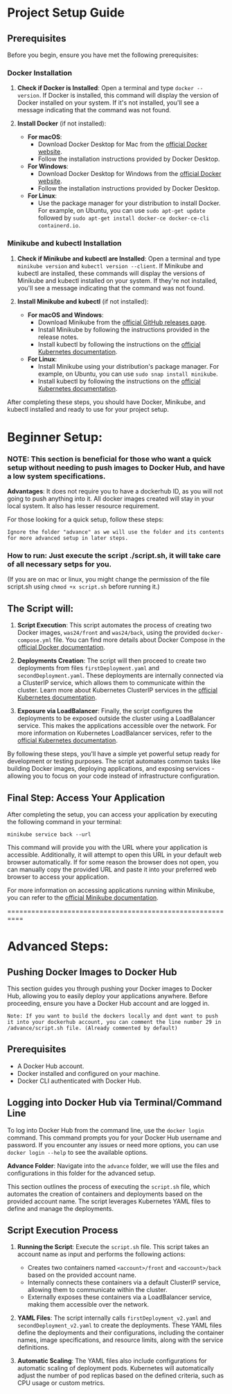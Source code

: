 # Project Setup Guide

## Prerequisites

Before you begin, ensure you have met the following prerequisites:

### Docker Installation

1. **Check if Docker is Installed**: Open a terminal and type `docker --version`. If Docker is installed, this command will display the version of Docker installed on your system. If it's not installed, you'll see a message indicating that the command was not found.

2. **Install Docker** (if not installed):
   - **For macOS**:
     - Download Docker Desktop for Mac from the [official Docker website](https://www.docker.com/products/docker-desktop).
     - Follow the installation instructions provided by Docker Desktop.
   - **For Windows**:
     - Download Docker Desktop for Windows from the [official Docker website](https://www.docker.com/products/docker-desktop).
     - Follow the installation instructions provided by Docker Desktop.
   - **For Linux**:
     - Use the package manager for your distribution to install Docker. For example, on Ubuntu, you can use `sudo apt-get update` followed by `sudo apt-get install docker-ce docker-ce-cli containerd.io`.

### Minikube and kubectl Installation

1. **Check if Minikube and kubectl are Installed**: Open a terminal and type `minikube version` and `kubectl version --client`. If Minikube and kubectl are installed, these commands will display the versions of Minikube and kubectl installed on your system. If they're not installed, you'll see a message indicating that the command was not found.

2. **Install Minikube and kubectl** (if not installed):
   - **For macOS and Windows**:
     - Download Minikube from the [official GitHub releases page](https://github.com/kubernetes/minikube/releases).
     - Install Minikube by following the instructions provided in the release notes.
     - Install kubectl by following the instructions on the [official Kubernetes documentation](https://kubernetes.io/docs/tasks/tools/install-kubectl/).
   - **For Linux**:
     - Install Minikube using your distribution's package manager. For example, on Ubuntu, you can use `sudo snap install minikube`.
     - Install kubectl by following the instructions on the [official Kubernetes documentation](https://kubernetes.io/docs/tasks/tools/install-kubectl/).

After completing these steps, you should have Docker, Minikube, and kubectl installed and ready to use for your project setup.



# Beginner Setup: 

### NOTE: This section is beneficial for those who want a quick setup without needing to push images to Docker Hub, and have a low system specifications.
**Advantages**: It does not require you to have a dockerhub ID, as you will not going to push anything into it. All docker images created will stay in your local system. It also has lesser resource requirement.

For those looking for a quick setup, follow these steps:

`Ignore the folder "advance" as we will use the folder and its contents for more advanced setup in later steps.`

### How to run: Just execute the script ./script.sh, it will take care of all necessary setps for you.
(If you are on mac or linux, you might change the permission of the file script.sh using `chmod +x script.sh` before running it.)

## The Script will:
1. **Script Execution**:  This script automates the process of creating two Docker images, `was24/front` and `was24/back`, using the provided `docker-compose.yml` file. You can find more details about Docker Compose in the [official Docker documentation](https://docs.docker.com/compose/).

2. **Deployments Creation**: The script will then proceed to create two deployments from files `firstDeployment.yaml` and `secondDeployment.yaml`. These deployments are internally connected via a ClusterIP service, which allows them to communicate within the cluster. Learn more about Kubernetes ClusterIP services in the [official Kubernetes documentation](https://kubernetes.io/docs/concepts/services-networking/service/#clusterip-service).

3. **Exposure via LoadBalancer**: Finally, the script configures the deployments to be exposed outside the cluster using a LoadBalancer service. This makes the applications accessible over the network. For more information on Kubernetes LoadBalancer services, refer to the [official Kubernetes documentation](https://kubernetes.io/docs/concepts/services-networking/service/#loadbalancer).

By following these steps, you'll have a simple yet powerful setup ready for development or testing purposes. The script automates common tasks like building Docker images, deploying applications, and exposing services - allowing you to focus on your code instead of infrastructure configuration.

## Final Step: Access Your Application

After completing the setup, you can access your application by executing the following command in your terminal:

`minikube service back --url`

This command will provide you with the URL where your application is accessible. Additionally, it will attempt to open this URL in your default web browser automatically. If for some reason the browser does not open, you can manually copy the provided URL and paste it into your preferred web browser to access your application.

For more information on accessing applications running within Minikube, you can refer to the [official Minikube documentation](https://minikube.sigs.k8s.io/docs/handbook/accessing/).

==========================================================
# Advanced Steps:



## Pushing Docker Images to Docker Hub
This section guides you through pushing your Docker images to Docker Hub, allowing you to easily deploy your applications anywhere. Before proceeding, ensure you have a Docker Hub account and are logged in.

`Note: If you want to build the dockers locally and dont want to push it into your dockerhub account, you can comment the line number 29 in /advance/script.sh file. (Already commented by default)`

## Prerequisites

- A Docker Hub account.
- Docker installed and configured on your machine.
- Docker CLI authenticated with Docker Hub.

## Logging into Docker Hub via Terminal/Command Line

To log into Docker Hub from the command line, use the `docker login` command. This command prompts you for your Docker Hub username and password. If you encounter any issues or need more options, you can use `docker login --help` to see the available options.

**Advance Folder**: Navigate into the `advance` folder, we will use the files and configurations in this folder for the advanced setup.

This section outlines the process of executing the `script.sh` file, which automates the creation of containers and deployments based on the provided account name. The script leverages Kubernetes YAML files to define and manage the deployments.

## Script Execution Process

1. **Running the Script**: Execute the `script.sh` file. This script takes an account name as input and performs the following actions:

    - Creates two containers named `<account>/front` and `<account>/back` based on the provided account name.
    - Internally connects these containers via a default ClusterIP service, allowing them to communicate within the cluster.
    - Externally exposes these containers via a LoadBalancer service, making them accessible over the network.

2. **YAML Files**: The script internally calls `firstDeployment_v2.yaml` and `secondDeployment_v2.yaml` to create the deployments. These YAML files define the deployments and their configurations, including the container names, image specifications, and resource limits, along with the service definitions.

3. **Automatic Scaling**: The YAML files also include configurations for automatic scaling of deployment pods. Kubernetes will automatically adjust the number of pod replicas based on the defined criteria, such as CPU usage or custom metrics.





